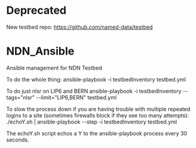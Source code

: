 # Deprecated

New testbed repo: https://github.com/named-data/testbed

# NDN_Ansible
Ansible management for NDN Testbed

To do the whole thing:
ansible-playbook -i testbedInventory testbed.yml

To do just nlsr on LIP6 and BERN
ansible-playbook -i testbedInventory --tags="nlsr" --limit="LIP6,BERN" testbed.yml


To slow the process down if you are having trouble with multiple repeated logins
to a site (sometimes firewalls block if they see too many attempts):
./echoY.sh | ansible-playbook --step -i testbedInventory testbed.yml

The echoY.sh script echos a Y to the ansible-playbook process every 30 seconds.



